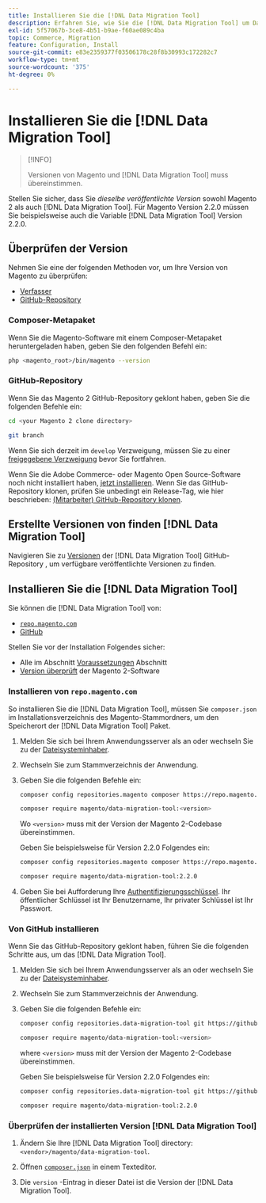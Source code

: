 ```yaml
---
title: Installieren Sie die [!DNL Data Migration Tool]
description: Erfahren Sie, wie Sie die [!DNL Data Migration Tool] um Daten zwischen Magento 1 und Magento 2 zu übertragen.
exl-id: 5f57067b-3ce8-4b51-b9ae-f60ae089c4ba
topic: Commerce, Migration
feature: Configuration, Install
source-git-commit: e83e2359377f03506178c28f8b30993c172282c7
workflow-type: tm+mt
source-wordcount: '375'
ht-degree: 0%

---
```


# Installieren Sie die [!DNL Data Migration Tool]

>[!INFO]
>
>Versionen von Magento und [!DNL Data Migration Tool] muss übereinstimmen.


Stellen Sie sicher, dass Sie *dieselbe veröffentlichte Version* sowohl Magento 2 als auch [!DNL Data Migration Tool]. Für Magento Version 2.2.0 müssen Sie beispielsweise auch die Variable [!DNL Data Migration Tool] Version 2.2.0.

## Überprüfen der Version

Nehmen Sie eine der folgenden Methoden vor, um Ihre Version von Magento zu überprüfen:

- [Verfasser](#composer-metapackage)
- [GitHub-Repository](#github-repository)

### Composer-Metapaket

Wenn Sie die Magento-Software mit einem Composer-Metapaket heruntergeladen haben, geben Sie den folgenden Befehl ein:

```bash
php <magento_root>/bin/magento --version
```

### GitHub-Repository

Wenn Sie das Magento 2 GitHub-Repository geklont haben, geben Sie die folgenden Befehle ein:

```bash
cd <your Magento 2 clone directory>
```

```bash
git branch
```

Wenn Sie sich derzeit im `develop` Verzweigung, müssen Sie zu einer [freigegebene Verzweigung](https://developer.adobe.com/commerce/contributor/guides/install/change-version/) bevor Sie fortfahren.

Wenn Sie die Adobe Commerce- oder Magento Open Source-Software noch nicht installiert haben, [jetzt installieren](../../installation/prerequisites/commerce.md).
Wenn Sie das GitHub-Repository klonen, prüfen Sie unbedingt ein Release-Tag, wie hier beschrieben: [(Mitarbeiter) GitHub-Repository klonen](https://developer.adobe.com/commerce/contributor/guides/install/clone-repository/).

## Erstellte Versionen von finden [!DNL Data Migration Tool]

Navigieren Sie zu [Versionen](https://github.com/magento/data-migration-tool/releases) der [!DNL Data Migration Tool] GitHub-Repository , um verfügbare veröffentlichte Versionen zu finden.

## Installieren Sie die [!DNL Data Migration Tool]

Sie können die [!DNL Data Migration Tool] von:

- [`repo.magento.com`](#install-from-repomagentocom)
- [GitHub](#install-from-github)

Stellen Sie vor der Installation Folgendes sicher:

- Alle im Abschnitt [Voraussetzungen](prerequisites.md) Abschnitt
- [Version überprüft](install.md#check-your-version) der Magento 2-Software

### Installieren von `repo.magento.com`

So installieren Sie die [!DNL Data Migration Tool], müssen Sie `composer.json` im Installationsverzeichnis des Magento-Stammordners, um den Speicherort der [!DNL Data Migration Tool] Paket.

1. Melden Sie sich bei Ihrem Anwendungsserver als an oder wechseln Sie zu der [Dateisysteminhaber](../../installation/prerequisites/file-system/overview.md).
1. Wechseln Sie zum Stammverzeichnis der Anwendung.
1. Geben Sie die folgenden Befehle ein:

   ```bash
   composer config repositories.magento composer https://repo.magento.com
   ```

   ```bash
   composer require magento/data-migration-tool:<version>
   ```

   Wo `<version>` muss mit der Version der Magento 2-Codebase übereinstimmen.

   Geben Sie beispielsweise für Version 2.2.0 Folgendes ein:

   ```bash
   composer config repositories.magento composer https://repo.magento.com
   ```

   ```bash
   composer require magento/data-migration-tool:2.2.0
   ```

1. Geben Sie bei Aufforderung Ihre [Authentifizierungsschlüssel](../../installation/prerequisites/authentication-keys.md). Ihr öffentlicher Schlüssel ist Ihr Benutzername, Ihr privater Schlüssel ist Ihr Passwort.

### Von GitHub installieren

Wenn Sie das GitHub-Repository geklont haben, führen Sie die folgenden Schritte aus, um das [!DNL Data Migration Tool].

1. Melden Sie sich bei Ihrem Anwendungsserver als an oder wechseln Sie zu der [Dateisysteminhaber](../../installation/prerequisites/file-system/overview.md).
1. Wechseln Sie zum Stammverzeichnis der Anwendung.
1. Geben Sie die folgenden Befehle ein:

   ```bash
   composer config repositories.data-migration-tool git https://github.com/magento/data-migration-tool
   ```

   ```bash
   composer require magento/data-migration-tool:<version>
   ```

   where `<version>` muss mit der Version der Magento 2-Codebase übereinstimmen.

   Geben Sie beispielsweise für Version 2.2.0 Folgendes ein:

   ```bash
   composer config repositories.data-migration-tool git https://github.com/magento/data-migration-tool
   ```

   ```bash
   composer require magento/data-migration-tool:2.2.0
   ```

### Überprüfen der installierten Version [!DNL Data Migration Tool]

1. Ändern Sie Ihre [!DNL Data Migration Tool] directory: `<vendor>/magento/data-migration-tool`.

1. Öffnen [`composer.json`](https://github.com/magento/data-migration-tool/blob/2.4/composer.json) in einem Texteditor.

1. Die `version` -Eintrag in dieser Datei ist die Version der [!DNL Data Migration Tool].

